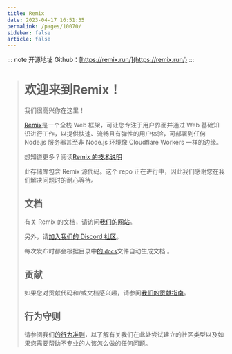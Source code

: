 ```yaml
---
title: Remix
date: 2023-04-17 16:51:35
permalink: /pages/10070/
sidebar: false
article: false
---
```

::: note 开源地址
Github：[https://remix.run/](https://remix.run/)
:::
> # 欢迎来到Remix！
>
> 我们很高兴你在这里！
>
> [Remix](https://remix.run/)是一个全栈 Web 框架，可让您专注于用户界面并通过 Web 基础知识进行工作，以提供快速、流畅且有弹性的用户体验，可部署到任何 Node.js 服务器甚至非 Node.js 环境像 Cloudflare Workers 一样的边缘。
>
> 想知道更多？阅读[Remix 的技术说明](https://remix.run/pages/technical-explanation)
>
> 此存储库包含 Remix 源代码。这个 repo 正在进行中，因此我们感谢您在我们解决问题时的耐心等待。
>
> ## 文档
>
> 有关 Remix 的文档，请访问[我们的网站](https://remix.run/docs)。
>
> 另外，请[加入我们的 Discord 社区](https://rmx.as/discord)。
>
> 每次发布时都会根据目录中[的 `docs`](https://github.com/remix-run/remix/blob/main/docs)文件自动生成文档 。
>
> ## 贡献
>
> 如果您对贡献代码和/或文档感兴趣，请参阅[我们的贡献指南](https://github.com/remix-run/remix/blob/main/docs/pages/contributing.md)。
>
> ## 行为守则
>
> 请参阅我们[的行为准则](https://github.com/remix-run/remix/blob/main/CODE_OF_CONDUCT.md)，以了解有关我们在此处尝试建立的社区类型以及如果您需要帮助不专业的人该怎么做的任何问题。

